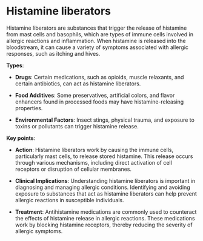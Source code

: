 # Histamine liberators

Histamine liberators are substances that trigger the release of histamine from mast cells and basophils, which are types of immune cells involved in allergic reactions and inflammation. When histamine is released into the bloodstream, it can cause a variety of symptoms associated with allergic responses, such as itching and hives.

**Types**:

* **Drugs**: Certain medications, such as opioids, muscle relaxants, and certain antibiotics, can act as histamine liberators.

* **Food Additives**: Some preservatives, artificial colors, and flavor enhancers found in processed foods may have histamine-releasing properties.

* **Environmental Factors**: Insect stings, physical trauma, and exposure to toxins or pollutants can trigger histamine release.

**Key points**:

* **Action**: Histamine liberators work by causing the immune cells, particularly mast cells, to release stored histamine. This release occurs through various mechanisms, including direct activation of cell receptors or disruption of cellular membranes.

* **Clinical Implications**: Understanding histamine liberators is important in diagnosing and managing allergic conditions. Identifying and avoiding exposure to substances that act as histamine liberators can help prevent allergic reactions in susceptible individuals.

* **Treatment**: Antihistamine medications are commonly used to counteract the effects of histamine release in allergic reactions. These medications work by blocking histamine receptors, thereby reducing the severity of allergic symptoms.
